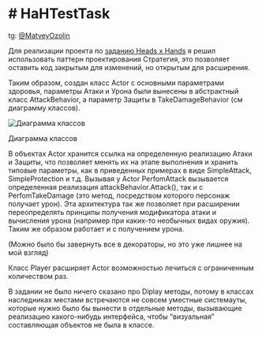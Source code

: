 # # HaHTestTask

tg: [@MatveyOzolin](https://t.me/MatveyOzolin)

Для реализации проекта по [заданию Heads x Hands](https://docs.google.com/document/d/1lfpe1JDCuGMQ3cFyn5oNk2PqRO94z6IqCq6yoTaUsYo/edit) я решил использовать паттерн проектирования Стратегия, это позволяет оставить код закрытым для изменений, но открытым для расширения. 

Таким образом, создан класс Actor с основными параметрами здоровья, параметры Атаки и Урона были вынесены в абстрактный класс AttackBehavior, а параметр Защиты в TakeDamageBehavior (см диаграмму классов).

![Диаграмма классов](https://i.imgur.com/ebPpi9m.png)

Диаграмма классов

В объектах Actor хранится ссылка на определенную реализацию Атаки и Защиты, что позволяет менять их на этапе выполнения и хранить типовые параметры, как в приведенных примерах в виде SimpleAttack, SimpleProtection и т.д. Вызывая у Actor PerfomAttack вызывается определенная реализация attackBehavior.Attack(), так и с PerfomTakeDamage (это метод, посредством которого персонаж получает урон). Эта архитектура так же позволяет при расширении переопределять принципы получения модификатора атаки и вычисления урона (например при каких-то необычных видах оружия). Таким же образом работает и с получением урона.

(Можно было бы завернуть все в декораторы, но это уже лишнее на мой взгляд)

Класс Player расширяет Actor возможностью лечиться с ограниченным количеством раз.

В задании не было ничего сказано про Diplay методы, потому в классах наследниках местами встречаются не совсем уместные системауты, которые нужно было бы вынести в отдельные методы, вызывающие реализацию какого-нибудь интерфейса, чтобы “визуальная” составляющая объектов не была в классе.
